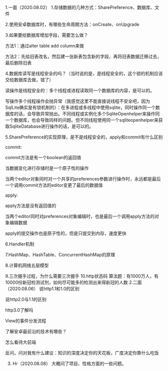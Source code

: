 1.一面（2020.08.02）
1.存储数据的几种方式：SharePreference、数据库、文件

2.使用安卓数据库时，有哪些生命周期方法：onCreate、onUpgrade

3.如果要给数据库增加字段，需要怎么做？

方法1：通过alter table add column来做

方法2：先给旧表改名，然后建一张新表包含新的字段，再将旧表数据迁移过去，最后删除旧表

4.数据库读写是线程安全的吗？（当时说的是，是线程安全的，这个锁的机制应该交给数据库去做，错了）

读操作是线程安全的：多个线程或进程读取同一个数据库的内容，是可以的。

写操作多个线程操作会抛异常（我感觉这里不能直接说线程不安全吧，因为SqlLite确实是有锁机制的）：在多进程或多线程中使用sqlite，同时操作同一个数据库的话，会导致异常抛出。不同线程或实例化多个SqliteOpenhelper来操作同一个数据库，也会导致同样的问题。但不同线程使用同一个sqliteopenhelper来获取SqliteDatabase进行操作的话，是可以的。

5.SharePreference的实现原理，是不是线程安全的，apply和commit有什么区别

commit:

commit方法是有一个boolean的返回值

当数据变化进行存储时是一个原子性的操作

当两个editor对象同时对一个共享的preferences参数进行操作时，永远都是最后一个调用commit方法的editor变更了最后的数据值

apply:

apply方法是没有返回值的

当两个editor同时对preferences对象编辑时，也是最后一个调用apply方法的对象编辑数据

apply的提交操作也是原子性的，但是只提交到内存，速度更快

6.Handler机制

7.HashMap、HashTable、ConcurrentHashMap的原理

8.计算机网络五层模型

9.三次握手过程，为什么需要三次握手
10.http状态码
算法题：有1000万人，有10000份新冠检测试剂，如何尽可能多的检测出来得新冠的人数
2.二面（2020.08.06）
说http1.1和1.0的区别

说http2.0与1.1的区别

http3.0了解吗

View的事件分发流程

了解安卓最前沿的技术有哪些？

怎么看待大前端

反问，问对我有什么建议：知识的深度决定你的天花板，广度决定你靠什么吃饭

3. Hr（2020.08.08）
大概问了项目、性格方面的一些问题。